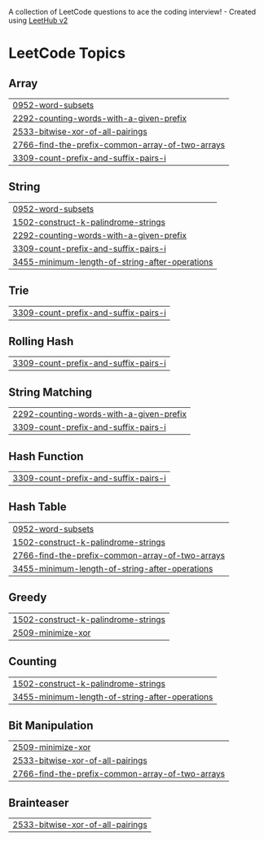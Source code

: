 A collection of LeetCode questions to ace the coding interview! - Created using [LeetHub v2](https://github.com/arunbhardwaj/LeetHub-2.0)
<!---LeetCode Topics Start-->
# LeetCode Topics
## Array
|  |
| ------- |
| [0952-word-subsets](https://github.com/fayza558/LeetCode_Daily_Challenge/tree/master/0952-word-subsets) |
| [2292-counting-words-with-a-given-prefix](https://github.com/fayza558/LeetCode_Daily_Challenge/tree/master/2292-counting-words-with-a-given-prefix) |
| [2533-bitwise-xor-of-all-pairings](https://github.com/fayza558/LeetCode_Daily_Challenge/tree/master/2533-bitwise-xor-of-all-pairings) |
| [2766-find-the-prefix-common-array-of-two-arrays](https://github.com/fayza558/LeetCode_Daily_Challenge/tree/master/2766-find-the-prefix-common-array-of-two-arrays) |
| [3309-count-prefix-and-suffix-pairs-i](https://github.com/fayza558/LeetCode_Daily_Challenge/tree/master/3309-count-prefix-and-suffix-pairs-i) |
## String
|  |
| ------- |
| [0952-word-subsets](https://github.com/fayza558/LeetCode_Daily_Challenge/tree/master/0952-word-subsets) |
| [1502-construct-k-palindrome-strings](https://github.com/fayza558/LeetCode_Daily_Challenge/tree/master/1502-construct-k-palindrome-strings) |
| [2292-counting-words-with-a-given-prefix](https://github.com/fayza558/LeetCode_Daily_Challenge/tree/master/2292-counting-words-with-a-given-prefix) |
| [3309-count-prefix-and-suffix-pairs-i](https://github.com/fayza558/LeetCode_Daily_Challenge/tree/master/3309-count-prefix-and-suffix-pairs-i) |
| [3455-minimum-length-of-string-after-operations](https://github.com/fayza558/LeetCode_Daily_Challenge/tree/master/3455-minimum-length-of-string-after-operations) |
## Trie
|  |
| ------- |
| [3309-count-prefix-and-suffix-pairs-i](https://github.com/fayza558/LeetCode_Daily_Challenge/tree/master/3309-count-prefix-and-suffix-pairs-i) |
## Rolling Hash
|  |
| ------- |
| [3309-count-prefix-and-suffix-pairs-i](https://github.com/fayza558/LeetCode_Daily_Challenge/tree/master/3309-count-prefix-and-suffix-pairs-i) |
## String Matching
|  |
| ------- |
| [2292-counting-words-with-a-given-prefix](https://github.com/fayza558/LeetCode_Daily_Challenge/tree/master/2292-counting-words-with-a-given-prefix) |
| [3309-count-prefix-and-suffix-pairs-i](https://github.com/fayza558/LeetCode_Daily_Challenge/tree/master/3309-count-prefix-and-suffix-pairs-i) |
## Hash Function
|  |
| ------- |
| [3309-count-prefix-and-suffix-pairs-i](https://github.com/fayza558/LeetCode_Daily_Challenge/tree/master/3309-count-prefix-and-suffix-pairs-i) |
## Hash Table
|  |
| ------- |
| [0952-word-subsets](https://github.com/fayza558/LeetCode_Daily_Challenge/tree/master/0952-word-subsets) |
| [1502-construct-k-palindrome-strings](https://github.com/fayza558/LeetCode_Daily_Challenge/tree/master/1502-construct-k-palindrome-strings) |
| [2766-find-the-prefix-common-array-of-two-arrays](https://github.com/fayza558/LeetCode_Daily_Challenge/tree/master/2766-find-the-prefix-common-array-of-two-arrays) |
| [3455-minimum-length-of-string-after-operations](https://github.com/fayza558/LeetCode_Daily_Challenge/tree/master/3455-minimum-length-of-string-after-operations) |
## Greedy
|  |
| ------- |
| [1502-construct-k-palindrome-strings](https://github.com/fayza558/LeetCode_Daily_Challenge/tree/master/1502-construct-k-palindrome-strings) |
| [2509-minimize-xor](https://github.com/fayza558/LeetCode_Daily_Challenge/tree/master/2509-minimize-xor) |
## Counting
|  |
| ------- |
| [1502-construct-k-palindrome-strings](https://github.com/fayza558/LeetCode_Daily_Challenge/tree/master/1502-construct-k-palindrome-strings) |
| [3455-minimum-length-of-string-after-operations](https://github.com/fayza558/LeetCode_Daily_Challenge/tree/master/3455-minimum-length-of-string-after-operations) |
## Bit Manipulation
|  |
| ------- |
| [2509-minimize-xor](https://github.com/fayza558/LeetCode_Daily_Challenge/tree/master/2509-minimize-xor) |
| [2533-bitwise-xor-of-all-pairings](https://github.com/fayza558/LeetCode_Daily_Challenge/tree/master/2533-bitwise-xor-of-all-pairings) |
| [2766-find-the-prefix-common-array-of-two-arrays](https://github.com/fayza558/LeetCode_Daily_Challenge/tree/master/2766-find-the-prefix-common-array-of-two-arrays) |
## Brainteaser
|  |
| ------- |
| [2533-bitwise-xor-of-all-pairings](https://github.com/fayza558/LeetCode_Daily_Challenge/tree/master/2533-bitwise-xor-of-all-pairings) |
<!---LeetCode Topics End-->